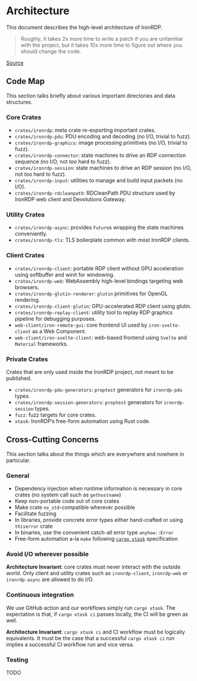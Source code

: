# Architecture

This document describes the high-level architecture of IronRDP.

> Roughly, it takes 2x more time to write a patch if you are unfamiliar with the
> project, but it takes 10x more time to figure out where you should change the
> code.

[Source](https://matklad.github.io/2021/02/06/ARCHITECTURE.md.html)

## Code Map

This section talks briefly about various important directories and data structures.

### Core Crates

- `crates/ironrdp`: meta crate re-exporting important crates.
- `crates/ironrdp-pdu`: PDU encoding and decoding (no I/O, trivial to fuzz). <!-- TODO: important types and traits (PduDecode, PduEncode…) -->
- `crates/ironrdp-graphics`: image processing primitives (no I/O, trivial to fuzz).
- `crates/ironrdp-connector`: state machines to drive an RDP connection sequence (no I/O, not _too_ hard to fuzz).
- `crates/ironrdp-session`: state machines to drive an RDP session (no I/O, not _too_ hard to fuzz).
- `crates/ironrdp-input`: utilities to manage and build input packets (no I/O).
- `crates/ironrdp-rdcleanpath`: RDCleanPath PDU structure used by IronRDP web client and Devolutions Gateway.

### Utility Crates

- `crates/ironrdp-async`: provides `Future`s wrapping the state machines conveniently.
- `crates/ironrdp-tls`: TLS boilerplate common with most IronRDP clients.

### Client Crates

- `crates/ironrdp-client`: portable RDP client without GPU acceleration using softbuffer and winit for windowing.
- `crates/ironrdp-web`: WebAssembly high-level bindings targeting web browsers.
- `crates/ironrdp-glutin-renderer`: `glutin` primitives for OpenGL rendering.
- `crates/ironrdp-client-glutin`: GPU-accelerated RDP client using glutin.
- `crates/ironrdp-replay-client`: utility tool to replay RDP graphics pipeline for debugging purposes.
- `web-client/iron-remote-gui`: core frontend UI used by `iron-svelte-client` as a Web Component.
- `web-client/iron-svelte-client`: web-based frontend using `Svelte` and `Material` frameworks.

### Private Crates

Crates that are only used inside the IronRDP project, not meant to be published.

- `crates/ironrdp-pdu-generators`: `proptest` generators for `ironrdp-pdu` types.
- `crates/ironrdp-session-generators`: `proptest` generators for `ironrdp-session` types.
- `fuzz`: fuzz targets for core crates.
- `xtask`: IronRDP’s free-form automation using Rust code.

## Cross-Cutting Concerns

This section talks about the things which are everywhere and nowhere in particular.

### General

- Dependency injection when runtime information is necessary in core crates (no system call such as `gethostname`)
- Keep non-portable code out of core crates
- Make crate `no_std`-compatible wherever possible
- Facilitate fuzzing
- In libraries, provide concrete error types either hand-crafted or using `thiserror` crate
- In binaries, use the convenient catch-all error type `anyhow::Error`
- Free-form automation a-la `make` following [`cargo xtask`](https://github.com/matklad/cargo-xtask) specification

### Avoid I/O wherever possible

**Architecture Invariant**: core crates must never interact with the outside world. Only client and utility crates
such as `ironrdp-client`, `ironrdp-web` or `ironrdp-async` are allowed to do I/O.

### Continuous integration

We use GitHub action and our workflows simply run `cargo xtask`.
The expectation is that, if `cargo xtask ci` passes locally, the CI will be green as well.

**Architecture Invariant**: `cargo xtask ci` and CI workflow must be logically equivalents. It must
be the case that a successful `cargo xtask ci` run implies a successful CI workflow run and vice versa.

### Testing

TODO
